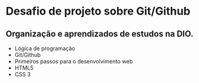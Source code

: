# Desafio de projeto sobre Git/Github

## Organização e aprendizados de estudos na DIO.

- Lógica de programação	
- Git/Github
- Primeiros passos para o desenvolvimento web
- HTML5
- CSS 3
